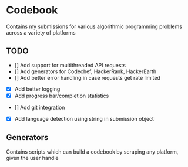 # Codebook

Contains my submissions for various algorithmic programming problems across a
variety of platforms

## TODO

- [] Add support for multithreaded API requests
- [] Add generators for Codechef, HackerRank, HackerEarth
- [] Add better error handling in case requests get rate limited
- [x] Add better logging
- [x] Add progress bar/completion statistics
- [] Add git integration
- [x] Add language detection using string in submission object

## Generators

Contains scripts which can build a codebook by scraping any platform, given the
user handle